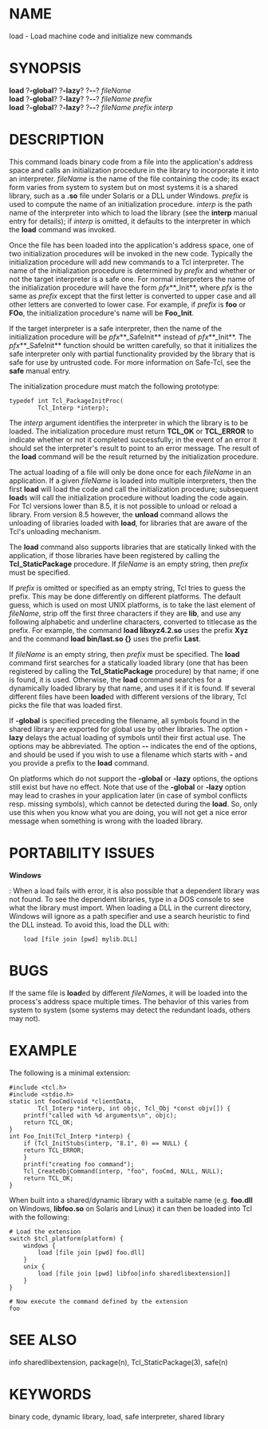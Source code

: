 # NAME

load - Load machine code and initialize new commands

# SYNOPSIS

**load** ?**-global**? ?**-lazy**? ?**\--**? *fileName*\
**load** ?**-global**? ?**-lazy**? ?**\--**? *fileName prefix*\
**load** ?**-global**? ?**-lazy**? ?**\--**? *fileName prefix interp*

# DESCRIPTION

This command loads binary code from a file into the application\'s
address space and calls an initialization procedure in the library to
incorporate it into an interpreter. *fileName* is the name of the file
containing the code; its exact form varies from system to system but on
most systems it is a shared library, such as a **.so** file under
Solaris or a DLL under Windows. *prefix* is used to compute the name of
an initialization procedure. *interp* is the path name of the
interpreter into which to load the library (see the **interp** manual
entry for details); if *interp* is omitted, it defaults to the
interpreter in which the **load** command was invoked.

Once the file has been loaded into the application\'s address space, one
of two initialization procedures will be invoked in the new code.
Typically the initialization procedure will add new commands to a Tcl
interpreter. The name of the initialization procedure is determined by
*prefix* and whether or not the target interpreter is a safe one. For
normal interpreters the name of the initialization procedure will have
the form *pfx***\_Init**, where *pfx* is the same as *prefix* except
that the first letter is converted to upper case and all other letters
are converted to lower case. For example, if *prefix* is **foo** or
**FOo**, the initialization procedure\'s name will be **Foo_Init**.

If the target interpreter is a safe interpreter, then the name of the
initialization procedure will be *pfx***\_SafeInit** instead of
*pfx***\_Init**. The *pfx***\_SafeInit** function should be written
carefully, so that it initializes the safe interpreter only with partial
functionality provided by the library that is safe for use by untrusted
code. For more information on Safe-Tcl, see the **safe** manual entry.

The initialization procedure must match the following prototype:

    typedef int Tcl_PackageInitProc(
            Tcl_Interp *interp);

The *interp* argument identifies the interpreter in which the library is
to be loaded. The initialization procedure must return **TCL_OK** or
**TCL_ERROR** to indicate whether or not it completed successfully; in
the event of an error it should set the interpreter\'s result to point
to an error message. The result of the **load** command will be the
result returned by the initialization procedure.

The actual loading of a file will only be done once for each *fileName*
in an application. If a given *fileName* is loaded into multiple
interpreters, then the first **load** will load the code and call the
initialization procedure; subsequent **load**s will call the
initialization procedure without loading the code again. For Tcl
versions lower than 8.5, it is not possible to unload or reload a
library. From version 8.5 however, the **unload** command allows the
unloading of libraries loaded with **load**, for libraries that are
aware of the Tcl\'s unloading mechanism.

The **load** command also supports libraries that are statically linked
with the application, if those libraries have been registered by calling
the **Tcl_StaticPackage** procedure. If *fileName* is an empty string,
then *prefix* must be specified.

If *prefix* is omitted or specified as an empty string, Tcl tries to
guess the prefix. This may be done differently on different platforms.
The default guess, which is used on most UNIX platforms, is to take the
last element of *fileName*, strip off the first three characters if they
are **lib**, and use any following alphabetic and underline characters,
converted to titlecase as the prefix. For example, the command **load
libxyz4.2.so** uses the prefix **Xyz** and the command **load
bin/last.so {}** uses the prefix **Last**.

If *fileName* is an empty string, then *prefix* must be specified. The
**load** command first searches for a statically loaded library (one
that has been registered by calling the **Tcl_StaticPackage** procedure)
by that name; if one is found, it is used. Otherwise, the **load**
command searches for a dynamically loaded library by that name, and uses
it if it is found. If several different files have been **load**ed with
different versions of the library, Tcl picks the file that was loaded
first.

If **-global** is specified preceding the filename, all symbols found in
the shared library are exported for global use by other libraries. The
option **-lazy** delays the actual loading of symbols until their first
actual use. The options may be abbreviated. The option **\--** indicates
the end of the options, and should be used if you wish to use a filename
which starts with **-** and you provide a prefix to the **load**
command.

On platforms which do not support the **-global** or **-lazy** options,
the options still exist but have no effect. Note that use of the
**-global** or **-lazy** option may lead to crashes in your application
later (in case of symbol conflicts resp. missing symbols), which cannot
be detected during the **load**. So, only use this when you know what
you are doing, you will not get a nice error message when something is
wrong with the loaded library.

# PORTABILITY ISSUES

**Windows**     

:   When a load fails with error, it is also possible that a dependent
    library was not found. To see the dependent libraries, type in a DOS
    console to see what the library must import. When loading a DLL in
    the current directory, Windows will ignore as a path specifier and
    use a search heuristic to find the DLL instead. To avoid this, load
    the DLL with:

        load [file join [pwd] mylib.DLL]

# BUGS

If the same file is **load**ed by different *fileName*s, it will be
loaded into the process\'s address space multiple times. The behavior of
this varies from system to system (some systems may detect the redundant
loads, others may not).

# EXAMPLE

The following is a minimal extension:

    #include <tcl.h>
    #include <stdio.h>
    static int fooCmd(void *clientData,
            Tcl_Interp *interp, int objc, Tcl_Obj *const objv[]) {
        printf("called with %d arguments\n", objc);
        return TCL_OK;
    }
    int Foo_Init(Tcl_Interp *interp) {
        if (Tcl_InitStubs(interp, "8.1", 0) == NULL) {
    	return TCL_ERROR;
        }
        printf("creating foo command");
        Tcl_CreateObjCommand(interp, "foo", fooCmd, NULL, NULL);
        return TCL_OK;
    }

When built into a shared/dynamic library with a suitable name (e.g.
**foo.dll** on Windows, **libfoo.so** on Solaris and Linux) it can then
be loaded into Tcl with the following:

    # Load the extension
    switch $tcl_platform(platform) {
        windows {
            load [file join [pwd] foo.dll]
        }
        unix {
            load [file join [pwd] libfoo[info sharedlibextension]]
        }
    }

    # Now execute the command defined by the extension
    foo

# SEE ALSO

info sharedlibextension, package(n), Tcl_StaticPackage(3), safe(n)

# KEYWORDS

binary code, dynamic library, load, safe interpreter, shared library

<!---
Copyright (c) 1995-1996 Sun Microsystems, Inc
-->

